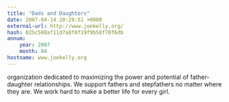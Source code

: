 ```yaml
---
title: "Dads and Daughters"
date: 2007-04-14 20:29:51 +0000
external-url: http://www.joekelly.org/
hash: 025c508af11d7a8f0f19f9b58f70f6db
annum:
    year: 2007
    month: 04
hostname: www.joekelly.org
---
```


organization dedicated to maximizing the power and potential of father-daughter relationships.  We support fathers and stepfathers no matter where they are.  We work hard to make a better life for every girl.
